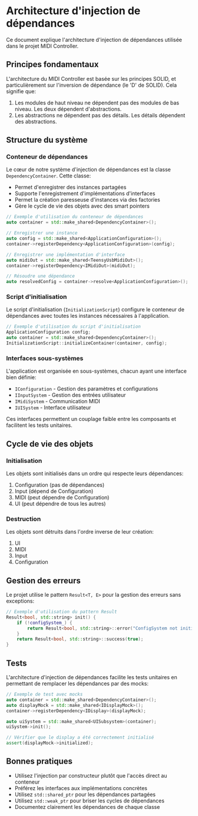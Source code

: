 # Architecture d'injection de dépendances

Ce document explique l'architecture d'injection de dépendances utilisée dans le projet MIDI Controller.

## Principes fondamentaux

L'architecture du MIDI Controller est basée sur les principes SOLID, et particulièrement sur l'inversion de dépendance (le 'D' de SOLID). Cela signifie que:

1. Les modules de haut niveau ne dépendent pas des modules de bas niveau. Les deux dépendent d'abstractions.
2. Les abstractions ne dépendent pas des détails. Les détails dépendent des abstractions.

## Structure du système

### Conteneur de dépendances

Le cœur de notre système d'injection de dépendances est la classe `DependencyContainer`. Cette classe:

- Permet d'enregistrer des instances partagées
- Supporte l'enregistrement d'implémentations d'interfaces
- Permet la création paresseuse d'instances via des factories
- Gère le cycle de vie des objets avec des smart pointers

```cpp
// Exemple d'utilisation du conteneur de dépendances
auto container = std::make_shared<DependencyContainer>();

// Enregistrer une instance
auto config = std::make_shared<ApplicationConfiguration>();
container->registerDependency<ApplicationConfiguration>(config);

// Enregistrer une implémentation d'interface
auto midiOut = std::make_shared<TeensyUsbMidiOut>();
container->registerDependency<IMidiOut>(midiOut);

// Résoudre une dépendance
auto resolvedConfig = container->resolve<ApplicationConfiguration>();
```

### Script d'initialisation

Le script d'initialisation (`InitializationScript`) configure le conteneur de dépendances avec toutes les instances nécessaires à l'application.

```cpp
// Exemple d'utilisation du script d'initialisation
ApplicationConfiguration config;
auto container = std::make_shared<DependencyContainer>();
InitializationScript::initializeContainer(container, config);
```

### Interfaces sous-systèmes

L'application est organisée en sous-systèmes, chacun ayant une interface bien définie:

- `IConfiguration` - Gestion des paramètres et configurations
- `IInputSystem` - Gestion des entrées utilisateur
- `IMidiSystem` - Communication MIDI
- `IUISystem` - Interface utilisateur

Ces interfaces permettent un couplage faible entre les composants et facilitent les tests unitaires.

## Cycle de vie des objets

### Initialisation

Les objets sont initialisés dans un ordre qui respecte leurs dépendances:

1. Configuration (pas de dépendances)
2. Input (dépend de Configuration)
3. MIDI (peut dépendre de Configuration)
4. UI (peut dépendre de tous les autres)

### Destruction

Les objets sont détruits dans l'ordre inverse de leur création:

1. UI
2. MIDI
3. Input
4. Configuration

## Gestion des erreurs

Le projet utilise le pattern `Result<T, E>` pour la gestion des erreurs sans exceptions:

```cpp
// Exemple d'utilisation du pattern Result
Result<bool, std::string> init() {
    if (!configSystem_) {
        return Result<bool, std::string>::error("ConfigSystem not initialized");
    }
    return Result<bool, std::string>::success(true);
}
```

## Tests

L'architecture d'injection de dépendances facilite les tests unitaires en permettant de remplacer les dépendances par des mocks:

```cpp
// Exemple de test avec mocks
auto container = std::make_shared<DependencyContainer>();
auto displayMock = std::make_shared<IDisplayMock>();
container->registerDependency<IDisplay>(displayMock);

auto uiSystem = std::make_shared<UISubsystem>(container);
uiSystem->init();

// Vérifier que le display a été correctement initialisé
assert(displayMock->initialized);
```

## Bonnes pratiques

- Utilisez l'injection par constructeur plutôt que l'accès direct au conteneur
- Préférez les interfaces aux implémentations concrètes
- Utilisez `std::shared_ptr` pour les dépendances partagées
- Utilisez `std::weak_ptr` pour briser les cycles de dépendances
- Documentez clairement les dépendances de chaque classe
